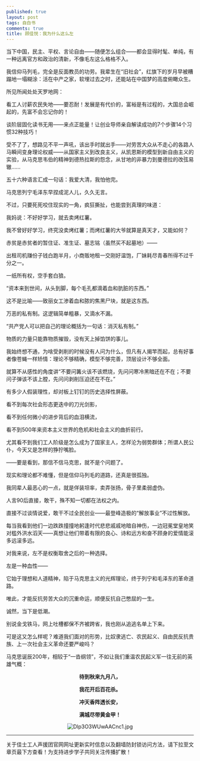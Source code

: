 ```yaml
---
published: true
layout: post
tags: 自白书
comments: true
title: 顾佳悦：我为什么这么左 
---
```


当下中国，民主、平权、言论自由——随便怎么组合——都会显得时髦、单纯，有一种远离官方和政治的清新，不像毛左这么格格不入。

我信仰马列毛，完全是反面教员的功劳。我辈生在“旧社会”，红旗下的岁月早被糟蹋地一塌糊涂：活在中产之家，软埋过去之时，还能站在中国梦的高度俯瞰众生。

所见所闻处处天罗地网：

看工人讨薪农民失地——要忍耐！发展是有代价的，富裕是有过程的，大国总会崛起的，先富不会忘记你的！

谈阶层固化读书无用——来点正能量！让创业导师亲自解读成功的7个步骤14个习惯32种技巧！

受不了了，想路见不平一声吼，该出手时就出手——对劳苦大众从不走心的各路人马瞬间变身理论权威——从国家主义到改良主义，从凯恩斯的模型到新自由主义的实验，从马克思韦伯的精神到德热拉斯的怨念，从甘地的非暴力到曼德拉的改弦易辙……

五十六种语言汇成一句话：我爱大清，我怕他完。


马克思列宁毛泽东早捏成泥人儿，久久无言。

不过，只要死死咬住现实的一角，疯狂撕扯，也能尝到真理的味道：

我妈说：不好好学习，就去卖烤红薯。

我不曾好好学习，终究没卖烤红薯；而烤红薯的大爷就算是真天才，又能如何？

赤贫是赤贫者的暂住证、准生证、墓志铭（虽然买不起墓地）——

出租司机赚份子钱白跑半月，小商贩地租一交刚好温饱，厂妹耗尽青春所得不过千分之一。

一纸所有权，空手套白狼。

“资本来到世间，从头到脚，每个毛孔都滴着血和肮脏的东西。”

这不是比喻——致丽女工渗着血和脓的焦黑尸块，就是这东西。

万恶的私有制。这逻辑简单粗暴，又滴水不漏。

“共产党人可以把自己的理论概括为一句话：消灭私有制。”

物质的力量只能靠物质摧毁，没有天上掉馅饼的事儿。

我始终想不通，为啥受剥削的时候没有人问为什么，但凡有人揭竿而起，总有好事者像苍蝇一样矫情：理论不够精确，模型不够完善，顶层设计不够全面。

就算不从感性的角度讲“不要问篝火该不该燃烧，先问问寒冷黑暗还在不在；不要问子弹该不该上膛，先问问剥削压迫还在不在。”


有多少人假装理性，却对板上钉钉的历史选择性屏蔽。

看不到每次社会形态更迭中的刀光剑影，

看不到任何微小的进步背后的血泪横流，

看不到500年来资本主义世界的危机和社会主义的曲折前行。

尤其看不到我们工人阶级是怎么成为了国家主人，怎样沦为弱势群体；所谓人民公仆，今天又是怎样的狰狞嘴脸。

——要是看到，那信不信马克思，就不是个问题了。

现实和理论都不难懂，但是信仰马列毛的道路，还真是很孤独。

我同辈人最恶心的一点，就是佯装坦率，卖弄张扬，骨子里柔弱虚伪。

人言90后直接，敢干，殊不知一切都在法权之内。

直接不过谈情说爱，敢干不过全民创业——最登峰造极的“解放事业”不过性解放。

每当我看到他们一边跌跌撞撞地躬逢时代悲悲戚戚地暗自神伤，一边冠冕堂皇地笑对槛外洪水滔天——真想让他们带着有限的良心、诗和远方和奋不顾身的爱情能滚多远滚多远。

对我来说，左不是权衡取舍之后的一种选择。

左是一种血性——

它始于理想和人道精神，陷于马克思主义的光辉理论，终于列宁和毛泽东的革命道路。

唯此，才能反抗劳苦大众的沉重命运，顺便反抗自己憋屈的一生。

诚然，当下是低潮。

别说金戈铁马，网上吐槽都保不齐被跨省，我也刚从追逃名单上下来。

可是这又怎么样呢？难道我们面对的形势，比奴隶逃亡、农民起义、自由民反抗贵族、上一次社会主义革命还要严峻吗？

马克思诞辰200年，相较于“一沓纲领”，不如让我们重温农民起义军一往无前的英雄气概：

<b><p align="center">待到秋来九月八，</p></b>

<b><p align="center">我花开后百花杀。</p></b>

<b><p align="center">冲天香阵透长安，</p></b>

<b><p align="center">满城尽带黄金甲！</p></b>

<p align="center"><img src="https://i.loli.net/2018/11/02/5bdc212d15f07.jpg" alt="Dlp3O3WUwAACnc1.jpg" title="Dlp3O3WUwAACnc1.jpg" /></p>


---
关于佳士工人声援团官网网址更新实时信息以及翻墙防封锁访问方法，请下拉至文章页最下方查看！为支持进步学子共同关注传播扩散！


